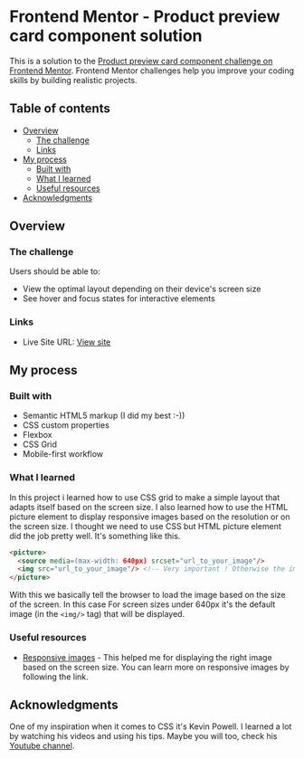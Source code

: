 # Frontend Mentor - Product preview card component solution

This is a solution to the [Product preview card component challenge on Frontend Mentor](https://www.frontendmentor.io/challenges/product-preview-card-component-GO7UmttRfa). Frontend Mentor challenges help you improve your coding skills by building realistic projects. 

## Table of contents

- [Overview](#overview)
  - [The challenge](#the-challenge)
  - [Links](#links)
- [My process](#my-process)
  - [Built with](#built-with)
  - [What I learned](#what-i-learned)
  - [Useful resources](#useful-resources)
- [Acknowledgments](#acknowledgments)


## Overview

### The challenge

Users should be able to:

- View the optimal layout depending on their device's screen size
- See hover and focus states for interactive elements

### Links

- Live Site URL: [View site](https://7h3xxx.github.io/front-end-challenge-1/)

## My process

### Built with

- Semantic HTML5 markup (I did my best :-))
- CSS custom properties
- Flexbox
- CSS Grid
- Mobile-first workflow


### What I learned

In this project i learned how to use CSS grid to make a simple layout that adapts itself based on the screen size. I also learned how to use the HTML picture element to display responsive images based on the resolution or on the screen size. I thought we need to use CSS but HTML picture element did the job pretty well. It's something like this.

```html
<picture>
  <source media=(max-width: 640px) srcset="url_to_your_image"/>
  <img src="url_to_your_image"/> <!-- Very important ! Otherwise the image won't render -->
</picture>
```
With this we basically tell the browser to load the image based on the size of the screen. In this case For screen sizes under 640px it's the default image (in the ```<img/>``` tag) that will be displayed.

### Useful resources

- [Responsive images](https://developer.mozilla.org/en-US/docs/Learn/HTML/Multimedia_and_embedding/Responsive_images) - This helped me for displaying the right image based on the screen size. You can learn more on responsive images by following the link.


## Acknowledgments

One of my inspiration when it comes to CSS it's Kevin Powell. I learned a lot by watching his videos and using his tips. Maybe you will too, check his [Youtube channel](https://www.youtube.com/channel/UCJZv4d5rbIKd4QHMPkcABCw).
